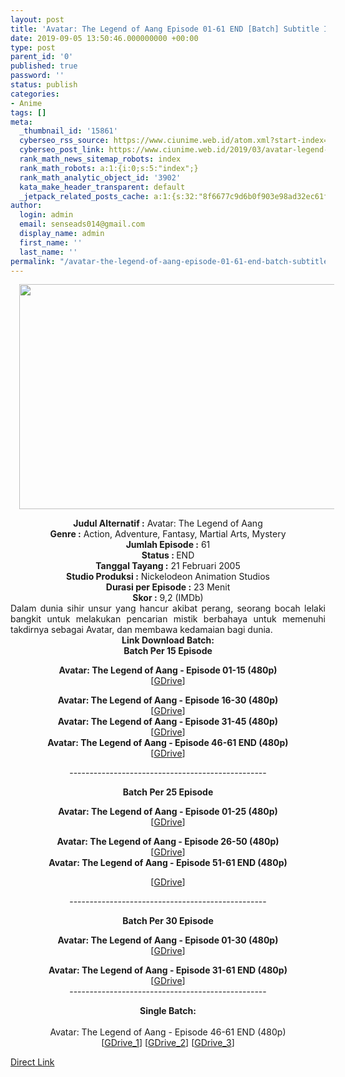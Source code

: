 ```yaml
---
layout: post
title: 'Avatar: The Legend of Aang Episode 01-61 END [Batch] Subtitle Indonesia'
date: 2019-09-05 13:50:46.000000000 +00:00
type: post
parent_id: '0'
published: true
password: ''
status: publish
categories:
- Anime
tags: []
meta:
  _thumbnail_id: '15861'
  cyberseo_rss_source: https://www.ciunime.web.id/atom.xml?start-index=3451&max-results=150
  cyberseo_post_link: https://www.ciunime.web.id/2019/03/avatar-legend-of-aang-episode-01-61-end.html
  rank_math_news_sitemap_robots: index
  rank_math_robots: a:1:{i:0;s:5:"index";}
  rank_math_analytic_object_id: '3902'
  kata_make_header_transparent: default
  _jetpack_related_posts_cache: a:1:{s:32:"8f6677c9d6b0f903e98ad32ec61f8deb";a:2:{s:7:"expires";i:1663421992;s:7:"payload";a:0:{}}}
author:
  login: admin
  email: senseads014@gmail.com
  display_name: admin
  first_name: ''
  last_name: ''
permalink: "/avatar-the-legend-of-aang-episode-01-61-end-batch-subtitle-indonesia/"
---
```

<div class="separator" style="clear: both; text-align: center;"><a href="https://2.bp.blogspot.com/-DiNc5Fi5q-0/XJ2wYBTPGUI/AAAAAAAAKwE/wcYlm1SoAiYMwEKXGVUWjT0i3lCR_d73gCLcBGAs/s1600/Avatar%2B-%2BThe%2BLegend%2Bof%2BAang.jpg" imageanchor="1" style="margin-left: 1em; margin-right: 1em;"><img border="0" data-original-height="720" data-original-width="1280" height="360" src="{{ site.baseurl }}/assets/2019/09/Avatar%2B-%2BThe%2BLegend%2Bof%2BAang.jpg" width="640" /></a></div>
<p>
<div style="text-align: center;"><b>Judul</b><b><b> Alternatif</b> :</b> Avatar: The Legend of Aang</div>
<div style="text-align: center;"><b><b>Genre :</b></b> Action, Adventure, Fantasy, Martial Arts, Mystery</div>
<div style="text-align: center;"><b>Jumlah Episode :</b> 61<br /><b>Status :&nbsp;</b>END<br /><b>Tanggal Tayang :</b> 21 Februari 2005<br /><b>Studio Produksi :</b> Nickelodeon Animation Studios<br /><b>Durasi per Episode :</b> 23 Menit</div>
<div style="text-align: center;"><b>Skor :</b> <span itemprop="ratingValue">9,2</span> (IMDb)</div>
<div style="text-align: center;"></div>
<div style="text-align: justify;">Dalam dunia sihir unsur yang hancur akibat perang, seorang bocah lelaki bangkit untuk melakukan pencarian mistik berbahaya untuk memenuhi takdirnya sebagai Avatar, dan membawa kedamaian bagi dunia.</div>
<div style="text-align: justify;"></div>
<div style="text-align: justify;"></div>
<div style="text-align: center;"><b>Link Download Batch:</b></div>
<div style="text-align: center;"><b>Batch Per 15 Episode</b></p>
<div style="text-align: center;"><b>Avatar: The Legend of Aang - Episode 01-15 (480p)</b></div>
<div style="text-align: center;">[<a href="https://drive.google.com/uc?id=1avcnCw6A3JmEzLZGPu_9f25Tnq1KXYoH" target="_blank" rel="noopener">GDrive</a>]</p>
</div>
</div>
<div style="text-align: center;"><b>Avatar: The Legend of Aang - Episode 16-30 (480p)</b></div>
<div style="text-align: center;">[<a href="https://drive.google.com/uc?id=1od2E60wMe1Qi3w4kj2uHe_wgLcSP1E-8" target="_blank" rel="noopener">GDrive</a>]</div>
<div style="text-align: center;"></div>
<div style="text-align: center;"><b>Avatar: The Legend of Aang - Episode 31-45 (480p)</b><br />[<a href="https://drive.google.com/uc?id=17WulcnXRry7TSj52YND9OPpld7GR5vs2" target="_blank" rel="noopener">GDrive</a>]</div>
<div style="text-align: center;"><b>Avatar: The Legend of Aang - Episode 46-61 END (480p)</b><br />[<a href="https://drive.google.com/uc?id=19B2wx8HypFtl8JRRxnpl-kuvX4GldEJb" target="_blank" rel="noopener">GDrive</a>]</p>
<p>-------------------------------------------------</p>
<div style="text-align: center;"><b>Batch Per 25 Episode</b></p>
<div style="text-align: center;"><b>Avatar: The Legend of Aang - Episode 01-25 (480p)</b></div>
<div style="text-align: center;">[<a href="https://drive.google.com/uc?export=download&amp;id=0B2H9mJHGUJqtNkxBMk80Ymh2aWc" target="_blank" rel="noopener">GDrive</a>]</p>
</div>
</div>
<div style="text-align: center;"><b>Avatar: The Legend of Aang - Episode 26-50 (480p)</b></div>
<div style="text-align: center;">[<a href="https://drive.google.com/uc?export=download&amp;id=0B2H9mJHGUJqtb0UxWXNlbmxRelE" target="_blank" rel="noopener">GDrive</a>]</div>
<div style="text-align: center;"></div>
<div style="text-align: center;"><b>Avatar: The Legend of Aang - Episode 51-</b><b>61 END&nbsp;</b><b>(480p)</b></div>
<p>[<a href="https://drive.google.com/uc?export=download&amp;id=0B2H9mJHGUJqtR21PbGFhcjlhSmc" target="_blank" rel="noopener">GDrive</a>]</p>
<p>-------------------------------------------------</p>
<div style="text-align: center;"><b>Batch Per 30 Episode</b></p>
<div style="text-align: center;"><b>Avatar: The Legend of Aang - Episode 01-30 (480p)</b></div>
<div style="text-align: center;">[<a href="https://drive.google.com/uc?export=download&amp;id=1k9wgshKYtPuANi8qVs86ElyHKkHurq6U" target="_blank" rel="noopener">GDrive</a>]</p>
</div>
</div>
<div style="text-align: center;"><b>Avatar: The Legend of Aang - Episode 31-</b><b>61 END</b><b>&nbsp;(480p)</b></div>
<div style="text-align: center;">[<a href="https://drive.google.com/uc?export=download&amp;id=1UbFUksYHWbu4qXrBr-FlXX487apJlY3O" target="_blank" rel="noopener">GDrive</a>]</div>
<div style="text-align: center;">-------------------------------------------------</p>
</div>
<p><b>Single Batch:</b><br /><b><br /></b>Avatar: The Legend of Aang - Episode 46-61 END (480p)<br />[<a href="https://drive.google.com/uc?id=1w_jdbM_2vXXA3SXUC3To0aPRVrsVhOvQ" target="_blank" rel="noopener">GDrive_1</a>] [<a href="https://drive.google.com/uc?export=download&amp;id=1xtwjwDSE2AZJIJaPAXcmccmQjaA5uAvY" target="_blank" rel="noopener">GDrive_2</a>] [<a href="https://drive.google.com/uc?export=download&amp;id=16Es2loWVRAAJ4cf8uPlwCg9oiNbqkTT1" target="_blank" rel="noopener">GDrive_3</a>]</div>
<link rel="stylesheet" href="https://cdnjs.cloudflare.com/ajax/libs/font-awesome/4.7.0/css/font-awesome.min.css" />
<div class="divbtn"> <a href="https://handymansurrender.com/fihup8buzv?key=94550f7ce39444073321dde3b8782f97" class="btn"><i class="fa fa-download"></i> Direct Link</a> </div>
